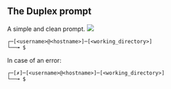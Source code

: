 ## The Duplex prompt
A simple and clean prompt. 
![](https://i.imgur.com/fVjODmE.png)

```
┌─[<username>@<hostname>]─[<working_directory>]
└──╼ $
```
In case of an error:
```
┌─[✗]─[<username>@<hostname>]─[<working_directory>]
└──╼ $ 
```
